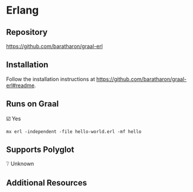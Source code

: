 # Erlang

## Repository

<https://github.com/baratharon/graal-erl>

## Installation

Follow the installation instructions at <https://github.com/baratharon/graal-erl#readme>.

## Runs on Graal

:ballot_box_with_check: Yes

```shell
mx erl -independent -file hello-world.erl -mf hello
```

## Supports Polyglot

:grey_question: Unknown

## Additional Resources
